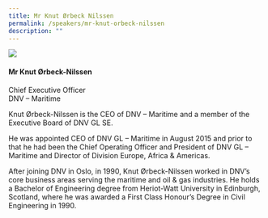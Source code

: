```yaml
---
title: Mr Knut Ørbeck Nilssen
permalink: /speakers/mr-knut-orbeck-nilssen
description: ""
---
```

<div class="row">
<div class="col is-3"><img src="/images/Speakers/Speakers/Knut%20Orbeck-Nilssen.png" /></div>
<div class="col is-9 speaker-details">
<h4>Mr Knut &Oslash;rbeck-Nilssen</h4>
<p>Chief Executive Officer<br />DNV &ndash; Maritime</p>
<p>Knut &Oslash;rbeck-Nilssen is the CEO of DNV &ndash; Maritime and a member of the Executive Board of DNV GL SE.</p>
<p>He was appointed CEO of DNV GL &ndash; Maritime in August 2015 and prior to that he had been the Chief Operating Officer and President of DNV GL &ndash; Maritime and Director of Division Europe, Africa &amp; Americas.</p>
<p>After joining DNV in Oslo, in 1990, Knut &Oslash;rbeck-Nilssen worked in DNV&rsquo;s core business areas serving the maritime and oil &amp; gas industries. He holds a Bachelor of Engineering degree from Heriot-Watt University in Edinburgh, Scotland, where he was awarded a First Class Honour&rsquo;s Degree in Civil Engineering in 1990.</p>
</div>
</div>